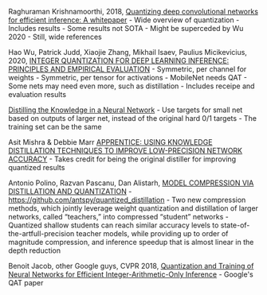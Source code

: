 
Raghuraman Krishnamoorthi, 2018,
[Quantizing deep convolutional networks for efficient inference: A whitepaper](https://arxiv.org/pdf/1806.08342.pdf)
    - Wide overview of quantization
    - Includes results
    - Some results not SOTA
    - Might be superceded by Wu 2020
    - Still, wide references

Hao Wu, Patrick Judd, Xiaojie Zhang, Mikhail Isaev, Paulius Micikevicius, 2020,
[INTEGER QUANTIZATION FOR DEEP LEARNING INFERENCE: PRINCIPLES AND EMPIRICAL EVALUATION](https://arxiv.org/pdf/2004.09602.pdf)
    - Symmetric, per channel for weights
    - Symmetric, per tensor for activations
    - MobileNet needs QAT
    - Some nets may need even more, such as distillation
    - Includes receipe and evaluation results


[Distilling the Knowledge in a Neural Network](https://arxiv.org/pdf/1503.02531.pdf)
    - Use targets for small net based on outputs of larger net, instead of the original hard 0/1 targets
    - The training set can be the same

Asit Mishra & Debbie Marr
[APPRENTICE: USING KNOWLEDGE DISTILLATION TECHNIQUES TO IMPROVE LOW-PRECISION NETWORK ACCURACY](https://arxiv.org/pdf/1802.05668.pdf)
    - Takes credit for being the original distiller for improving quantized results
    
Antonio Polino, Razvan Pascanu, Dan Alistarh,
[MODEL COMPRESSION VIA DISTILLATION AND QUANTIZATION](https://arxiv.org/pdf/1802.05668.pdf)
    - https://github.com/antspy/quantized_distillation
    - Two new compression methods, which jointly leverage weight quantization and distillation of larger networks, called “teachers,” into compressed “student” networks
    - Quantized shallow students can reach similar accuracy levels to state-of-the-artfull-precision teacher models, while providing up to order of magnitude compression, and inference speedup that is almost linear in the depth reduction

Benoit Jacob, other Google guys, CVPR 2018,
[Quantization and Training of Neural Networks for Efficient Integer-Arithmetic-Only Inference](https://openaccess.thecvf.com/content_cvpr_2018/papers/Jacob_Quantization_and_Training_CVPR_2018_paper.pdf)
    - Google's QAT paper

